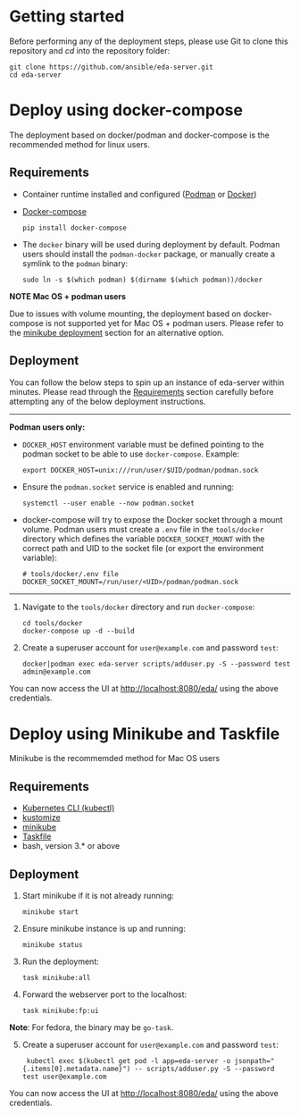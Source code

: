 # Getting started

Before performing any of the deployment steps, please use Git to clone this repository and *cd* into the repository folder:

    git clone https://github.com/ansible/eda-server.git
    cd eda-server

# Deploy using docker-compose

The deployment based on docker/podman and docker-compose is the recommended method for linux users.

## Requirements

- Container runtime installed and configured ([Podman](https://podman.io/getting-started/installation) or [Docker](https://docs.docker.com/engine/install/))
- [Docker-compose](https://docs.docker.com/compose/install/other/)

      pip install docker-compose

- The `docker` binary will be used during deployment by default. Podman users should install the `podman-docker` package, or manually create a symlink to the `podman` binary:

      sudo ln -s $(which podman) $(dirname $(which podman))/docker

**NOTE Mac OS + podman users**

Due to issues with volume mounting, the deployment based on docker-compose is not supported yet for Mac OS + podman users. Please refer to the
[minikube deployment](#deploy-using-minikube-and-taskfile) section for an alternative option.

## Deployment

You can follow the below steps to spin up an instance of eda-server within minutes.
Please read through the [Requirements](#requirements) section carefully before attempting any of the below deployment instructions.

***
**Podman users only:**

- `DOCKER_HOST` environment variable must be defined pointing to the podman socket to be able to use `docker-compose`.  Example:

      export DOCKER_HOST=unix:///run/user/$UID/podman/podman.sock

- Ensure the `podman.socket` service is enabled and running:

      systemctl --user enable --now podman.socket

- docker-compose will try to expose the Docker socket through a mount volume. Podman users must create a `.env` file in the `tools/docker` directory which defines the variable `DOCKER_SOCKET_MOUNT` with the correct path and UID to the socket file (or export the environment variable):

      # tools/docker/.env file
      DOCKER_SOCKET_MOUNT=/run/user/<UID>/podman/podman.sock

***

1. Navigate to the `tools/docker` directory and run `docker-compose`:

       cd tools/docker
       docker-compose up -d --build

2. Create a superuser account for `user@example.com` and password `test`:

       docker|podman exec eda-server scripts/adduser.py -S --password test admin@example.com

You can now access the UI at <http://localhost:8080/eda/> using the above credentials.

# Deploy using Minikube and Taskfile

Minikube is the recommemded method for Mac OS users

## Requirements

- [Kubernetes CLI (kubectl)](https://kubernetes.io/docs/tasks/tools/install-kubectl-linux/)
- [kustomize](https://kubectl.docs.kubernetes.io/installation/kustomize/)
- [minikube](https://minikube.sigs.k8s.io/docs/start/)
- [Taskfile](https://taskfile.dev/installation/#binary)
- bash, version 3.* or above

## Deployment

1. Start minikube if it is not already running:

       minikube start

2. Ensure minikube instance is up and running:

       minikube status

3. Run the deployment:

       task minikube:all

4. Forward the webserver port to the localhost:

       task minikube:fp:ui

**Note**: For fedora, the binary may be `go-task`.

5. Create a superuser account for `user@example.com` and password `test`:

        kubectl exec $(kubectl get pod -l app=eda-server -o jsonpath="{.items[0].metadata.name}") -- scripts/adduser.py -S --password test user@example.com

You can now access the UI at <http://localhost:8080/eda/> using the above credentials.
